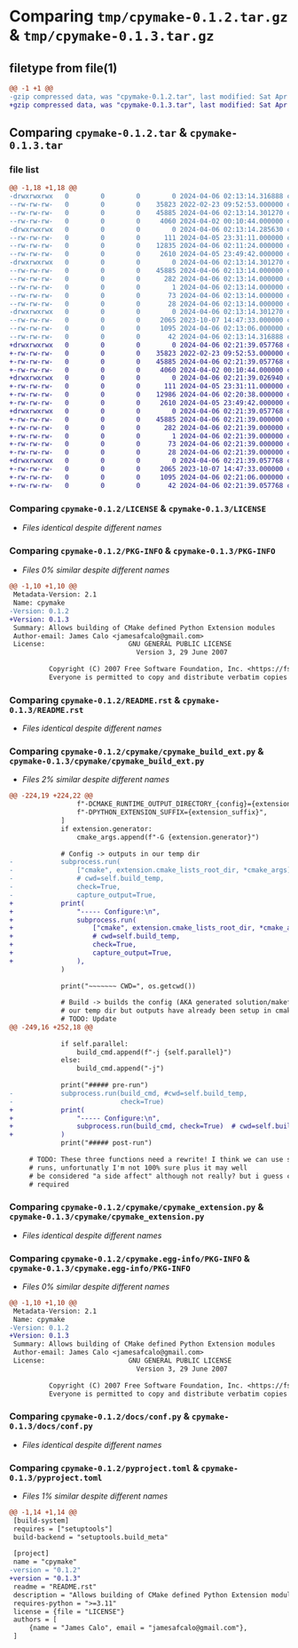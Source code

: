 # Comparing `tmp/cpymake-0.1.2.tar.gz` & `tmp/cpymake-0.1.3.tar.gz`

## filetype from file(1)

```diff
@@ -1 +1 @@
-gzip compressed data, was "cpymake-0.1.2.tar", last modified: Sat Apr  6 02:13:14 2024, max compression
+gzip compressed data, was "cpymake-0.1.3.tar", last modified: Sat Apr  6 02:21:39 2024, max compression
```

## Comparing `cpymake-0.1.2.tar` & `cpymake-0.1.3.tar`

### file list

```diff
@@ -1,18 +1,18 @@
-drwxrwxrwx   0        0        0        0 2024-04-06 02:13:14.316888 cpymake-0.1.2/
--rw-rw-rw-   0        0        0    35823 2022-02-23 09:52:53.000000 cpymake-0.1.2/LICENSE
--rw-rw-rw-   0        0        0    45885 2024-04-06 02:13:14.301270 cpymake-0.1.2/PKG-INFO
--rw-rw-rw-   0        0        0     4060 2024-04-02 00:10:44.000000 cpymake-0.1.2/README.rst
-drwxrwxrwx   0        0        0        0 2024-04-06 02:13:14.285630 cpymake-0.1.2/cpymake/
--rw-rw-rw-   0        0        0      111 2024-04-05 23:31:11.000000 cpymake-0.1.2/cpymake/__init__.py
--rw-rw-rw-   0        0        0    12835 2024-04-06 02:11:24.000000 cpymake-0.1.2/cpymake/cpymake_build_ext.py
--rw-rw-rw-   0        0        0     2610 2024-04-05 23:49:42.000000 cpymake-0.1.2/cpymake/cpymake_extension.py
-drwxrwxrwx   0        0        0        0 2024-04-06 02:13:14.301270 cpymake-0.1.2/cpymake.egg-info/
--rw-rw-rw-   0        0        0    45885 2024-04-06 02:13:14.000000 cpymake-0.1.2/cpymake.egg-info/PKG-INFO
--rw-rw-rw-   0        0        0      282 2024-04-06 02:13:14.000000 cpymake-0.1.2/cpymake.egg-info/SOURCES.txt
--rw-rw-rw-   0        0        0        1 2024-04-06 02:13:14.000000 cpymake-0.1.2/cpymake.egg-info/dependency_links.txt
--rw-rw-rw-   0        0        0       73 2024-04-06 02:13:14.000000 cpymake-0.1.2/cpymake.egg-info/entry_points.txt
--rw-rw-rw-   0        0        0       28 2024-04-06 02:13:14.000000 cpymake-0.1.2/cpymake.egg-info/top_level.txt
-drwxrwxrwx   0        0        0        0 2024-04-06 02:13:14.301270 cpymake-0.1.2/docs/
--rw-rw-rw-   0        0        0     2065 2023-10-07 14:47:33.000000 cpymake-0.1.2/docs/conf.py
--rw-rw-rw-   0        0        0     1095 2024-04-06 02:13:06.000000 cpymake-0.1.2/pyproject.toml
--rw-rw-rw-   0        0        0       42 2024-04-06 02:13:14.316888 cpymake-0.1.2/setup.cfg
+drwxrwxrwx   0        0        0        0 2024-04-06 02:21:39.057768 cpymake-0.1.3/
+-rw-rw-rw-   0        0        0    35823 2022-02-23 09:52:53.000000 cpymake-0.1.3/LICENSE
+-rw-rw-rw-   0        0        0    45885 2024-04-06 02:21:39.057768 cpymake-0.1.3/PKG-INFO
+-rw-rw-rw-   0        0        0     4060 2024-04-02 00:10:44.000000 cpymake-0.1.3/README.rst
+drwxrwxrwx   0        0        0        0 2024-04-06 02:21:39.026940 cpymake-0.1.3/cpymake/
+-rw-rw-rw-   0        0        0      111 2024-04-05 23:31:11.000000 cpymake-0.1.3/cpymake/__init__.py
+-rw-rw-rw-   0        0        0    12986 2024-04-06 02:20:38.000000 cpymake-0.1.3/cpymake/cpymake_build_ext.py
+-rw-rw-rw-   0        0        0     2610 2024-04-05 23:49:42.000000 cpymake-0.1.3/cpymake/cpymake_extension.py
+drwxrwxrwx   0        0        0        0 2024-04-06 02:21:39.057768 cpymake-0.1.3/cpymake.egg-info/
+-rw-rw-rw-   0        0        0    45885 2024-04-06 02:21:39.000000 cpymake-0.1.3/cpymake.egg-info/PKG-INFO
+-rw-rw-rw-   0        0        0      282 2024-04-06 02:21:39.000000 cpymake-0.1.3/cpymake.egg-info/SOURCES.txt
+-rw-rw-rw-   0        0        0        1 2024-04-06 02:21:39.000000 cpymake-0.1.3/cpymake.egg-info/dependency_links.txt
+-rw-rw-rw-   0        0        0       73 2024-04-06 02:21:39.000000 cpymake-0.1.3/cpymake.egg-info/entry_points.txt
+-rw-rw-rw-   0        0        0       28 2024-04-06 02:21:39.000000 cpymake-0.1.3/cpymake.egg-info/top_level.txt
+drwxrwxrwx   0        0        0        0 2024-04-06 02:21:39.057768 cpymake-0.1.3/docs/
+-rw-rw-rw-   0        0        0     2065 2023-10-07 14:47:33.000000 cpymake-0.1.3/docs/conf.py
+-rw-rw-rw-   0        0        0     1095 2024-04-06 02:21:06.000000 cpymake-0.1.3/pyproject.toml
+-rw-rw-rw-   0        0        0       42 2024-04-06 02:21:39.057768 cpymake-0.1.3/setup.cfg
```

### Comparing `cpymake-0.1.2/LICENSE` & `cpymake-0.1.3/LICENSE`

 * *Files identical despite different names*

### Comparing `cpymake-0.1.2/PKG-INFO` & `cpymake-0.1.3/PKG-INFO`

 * *Files 0% similar despite different names*

```diff
@@ -1,10 +1,10 @@
 Metadata-Version: 2.1
 Name: cpymake
-Version: 0.1.2
+Version: 0.1.3
 Summary: Allows building of CMake defined Python Extension modules
 Author-email: James Calo <jamesafcalo@gmail.com>
 License:                     GNU GENERAL PUBLIC LICENSE
                                Version 3, 29 June 2007
         
          Copyright (C) 2007 Free Software Foundation, Inc. <https://fsf.org/>
          Everyone is permitted to copy and distribute verbatim copies
```

### Comparing `cpymake-0.1.2/README.rst` & `cpymake-0.1.3/README.rst`

 * *Files identical despite different names*

### Comparing `cpymake-0.1.2/cpymake/cpymake_build_ext.py` & `cpymake-0.1.3/cpymake/cpymake_build_ext.py`

 * *Files 2% similar despite different names*

```diff
@@ -224,19 +224,22 @@
                 f"-DCMAKE_RUNTIME_OUTPUT_DIRECTORY_{config}={extension_dir}",
                 f"-DPYTHON_EXTENSION_SUFFIX={extension_suffix}",
             ]
             if extension.generator:
                 cmake_args.append(f"-G {extension.generator}")
 
             # Config -> outputs in our temp dir
-            subprocess.run(
-                ["cmake", extension.cmake_lists_root_dir, *cmake_args],
-                # cwd=self.build_temp,
-                check=True,
-                capture_output=True,
+            print(
+                "----- Configure:\n",
+                subprocess.run(
+                    ["cmake", extension.cmake_lists_root_dir, *cmake_args],
+                    # cwd=self.build_temp,
+                    check=True,
+                    capture_output=True,
+                ),
             )
 
             print("~~~~~~~ CWD=", os.getcwd())
 
             # Build -> builds the config (AKA generated solution/makefiles) in
             # our temp dir but outputs have already been setup in cmake_args
             # TODO: Update
@@ -249,16 +252,18 @@
 
             if self.parallel:
                 build_cmd.append(f"-j {self.parallel}")
             else:
                 build_cmd.append("-j")
 
             print("##### pre-run")
-            subprocess.run(build_cmd, #cwd=self.build_temp,
-                           check=True)
+            print(
+                "----- Configure:\n",
+                subprocess.run(build_cmd, check=True)  # cwd=self.build_temp,
+            )
             print("##### post-run")
 
     # TODO: These three functions need a rewrite! I think we can use special cmake
     # runs, unfortunatly I'm not 100% sure plus it may well
     # be considered "a side affect" although not really? but i guess configure is
     # required
```

### Comparing `cpymake-0.1.2/cpymake/cpymake_extension.py` & `cpymake-0.1.3/cpymake/cpymake_extension.py`

 * *Files identical despite different names*

### Comparing `cpymake-0.1.2/cpymake.egg-info/PKG-INFO` & `cpymake-0.1.3/cpymake.egg-info/PKG-INFO`

 * *Files 0% similar despite different names*

```diff
@@ -1,10 +1,10 @@
 Metadata-Version: 2.1
 Name: cpymake
-Version: 0.1.2
+Version: 0.1.3
 Summary: Allows building of CMake defined Python Extension modules
 Author-email: James Calo <jamesafcalo@gmail.com>
 License:                     GNU GENERAL PUBLIC LICENSE
                                Version 3, 29 June 2007
         
          Copyright (C) 2007 Free Software Foundation, Inc. <https://fsf.org/>
          Everyone is permitted to copy and distribute verbatim copies
```

### Comparing `cpymake-0.1.2/docs/conf.py` & `cpymake-0.1.3/docs/conf.py`

 * *Files identical despite different names*

### Comparing `cpymake-0.1.2/pyproject.toml` & `cpymake-0.1.3/pyproject.toml`

 * *Files 1% similar despite different names*

```diff
@@ -1,14 +1,14 @@
 [build-system]
 requires = ["setuptools"]
 build-backend = "setuptools.build_meta"
 
 [project]
 name = "cpymake"
-version = "0.1.2"
+version = "0.1.3"
 readme = "README.rst"
 description = "Allows building of CMake defined Python Extension modules"
 requires-python = ">=3.11"
 license = {file = "LICENSE"}
 authors = [
     {name = "James Calo", email = "jamesafcalo@gmail.com"},
 ]
```

